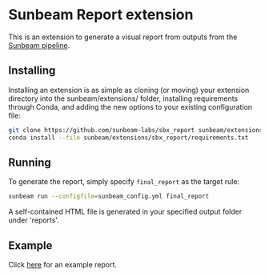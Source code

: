 # Sunbeam Report extension

This is an extension to generate a visual report from outputs from the [Sunbeam pipeline](https://github.com/sunbeam-labs/sunbeam). 

## Installing

Installing an extension is as simple as cloning (or moving) your extension directory into the sunbeam/extensions/ folder, installing requirements through Conda, and adding the new options to your existing configuration file: 

```sh
git clone https://github.com/sunbeam-labs/sbx_report sunbeam/extensions/sbx_report
conda install --file sunbeam/extensions/sbx_report/requirements.txt
```

## Running 

To generate the report, simply specify `final_report` as the target rule:

```sh
sunbeam run --configfile=sunbeam_config.yml final_report
```    

A self-contained HTML file is generated in your specified output folder under 'reports'.

## Example

Click [here](https://rawgit.com/sunbeam-labs/sbx_report/master/example.html) for an example report.
